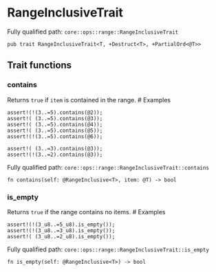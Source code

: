 # RangeInclusiveTrait

Fully qualified path: `core::ops::range::RangeInclusiveTrait`

<pre><code class="language-rust">pub trait RangeInclusiveTrait&lt;T, +Destruct&lt;T&gt;, +PartialOrd&lt;@T&gt;&gt;</code></pre>

## Trait functions

### contains

Returns `true` if `item` is contained in the range.  # Examples
```cairo
assert!(!(3..=5).contains(@2));
assert!( (3..=5).contains(@3));
assert!( (3..=5).contains(@4));
assert!( (3..=5).contains(@5));
assert!(!(3..=5).contains(@6));

assert!( (3..=3).contains(@3));
assert!(!(3..=2).contains(@3));
```

Fully qualified path: `core::ops::range::RangeInclusiveTrait::contains`

<pre><code class="language-rust">fn contains(self: @RangeInclusive&lt;T&gt;, item: @T) -&gt; bool</code></pre>


### is_empty

Returns `true` if the range contains no items.  # Examples
```cairo
assert!(!(3_u8..=5_u8).is_empty());
assert!(!(3_u8..=3_u8).is_empty());
assert!( (3_u8..=2_u8).is_empty());
```

Fully qualified path: `core::ops::range::RangeInclusiveTrait::is_empty`

<pre><code class="language-rust">fn is_empty(self: @RangeInclusive&lt;T&gt;) -&gt; bool</code></pre>



